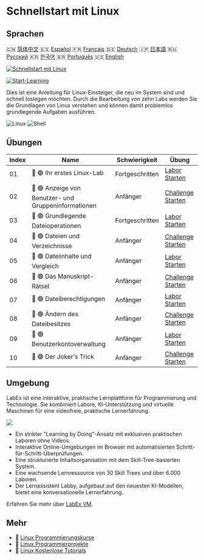# Schnellstart mit Linux

## Sprachen

🇨🇳 [简体中文](README_zh.md) 🇪🇸 [Español](README_es.md) 🇫🇷 [Français](README_fr.md) 🇩🇪 [Deutsch](README_de.md) 🇯🇵 [日本語](README_ja.md) 🇷🇺 [Русский](README_ru.md) 🇰🇷 [한국어](README_ko.md) 🇧🇷 [Português](README_pt.md) 🇺🇸 [English](README.md) 

[![Schnellstart mit Linux](https://cover-creator.labex.io/quick-start-with-linux.png?lang=de)](https://labex.io/de/courses/quick-start-with-linux)

[![Start-Learning](https://img.shields.io/badge/Start-Learning-whitesmoke?style=for-the-badge)](https://labex.io/de/courses/quick-start-with-linux)

Dies ist eine Anleitung für Linux-Einsteiger, die neu im System sind und schnell loslegen möchten. Durch die Bearbeitung von zehn Labs werden Sie die Grundlagen von Linux verstehen und können damit problemlos grundlegende Aufgaben ausführen.

![Linux](https://img.shields.io/badge/Linux-whitesmoke?style=for-the-badge&logo=linux)
![Shell](https://img.shields.io/badge/Shell-whitesmoke?style=for-the-badge&logo=shell)


## Übungen

|   Index | Name                                                 | Schwierigkeit   | Übung                                                                                                                       |
|---------|------------------------------------------------------|-----------------|-----------------------------------------------------------------------------------------------------------------------------|
|      01 | 📖 🟢 Ihr erstes Linux-Lab                           | Fortgeschritten | <a target='_blank' href='https://labex.io/de/tutorials/linux-your-first-linux-lab-270253'>Labor Starten</a>                 |
|      02 | 🎯 🟢 Anzeige von Benutzer- und Gruppeninformationen | Anfänger        | <a target='_blank' href='https://labex.io/de/tutorials/linux-display-user-and-group-information-8718'>Challenge Starten</a> |
|      03 | 📖 🟢 Grundlegende Dateioperationen                  | Fortgeschritten | <a target='_blank' href='https://labex.io/de/tutorials/linux-basic-files-operations-270248'>Labor Starten</a>               |
|      04 | 🎯 🟢 Dateien und Verzeichnisse                      | Anfänger        | <a target='_blank' href='https://labex.io/de/tutorials/linux-files-and-directories-270246'>Challenge Starten</a>            |
|      05 | 📖 🟢 Dateiinhalte und Vergleich                     | Anfänger        | <a target='_blank' href='https://labex.io/de/tutorials/linux-file-contents-and-comparing-270251'>Labor Starten</a>          |
|      06 | 🎯 🟢 Das Manuskript-Rätsel                          | Anfänger        | <a target='_blank' href='https://labex.io/de/tutorials/linux-the-manuscript-mystery-384742'>Challenge Starten</a>           |
|      07 | 📖 🟢 Dateiberechtigungen                            | Anfänger        | <a target='_blank' href='https://labex.io/de/tutorials/linux-permissions-of-files-270252'>Labor Starten</a>                 |
|      08 | 🎯 🟢 Ändern des Dateibesitzes                       | Anfänger        | <a target='_blank' href='https://labex.io/de/tutorials/shell-change-file-ownership-270254'>Challenge Starten</a>            |
|      09 | 📖 🟢 Benutzerkontoverwaltung                        | Anfänger        | <a target='_blank' href='https://labex.io/de/tutorials/linux-user-account-management-49'>Labor Starten</a>                  |
|      10 | 🎯 🟢 Der Joker's Trick                              | Anfänger        | <a target='_blank' href='https://labex.io/de/tutorials/linux-the-joker-s-trick-270247'>Challenge Starten</a>                |

## Umgebung

LabEx ist eine interaktive, praktische Lernplattform für Programmierung und Technologie. Sie kombiniert Labore, KI-Unterstützung und virtuelle Maschinen für eine videofreie, praktische Lernerfahrung.

![](https://tutorial-screenshot.getvm.io/images/vm-1725247253.png)

- Ein strikter "Learning by Doing"-Ansatz mit exklusiven praktischen Laboren ohne Videos.
- Interaktive Online-Umgebungen im Browser mit automatisierten Schritt-für-Schritt-Überprüfungen.
- Eine strukturierte Inhaltsorganisation mit dem Skill-Tree-basierten System.
- Eine wachsende Lernressource von 30 Skill Trees und über 6.000 Laboren.
- Der Lernassistent Labby, aufgebaut auf den neuesten KI-Modellen, bietet eine konversationelle Lernerfahrung.

Erfahren Sie mehr über [LabEx VM](https://support.labex.io/using-labex/virtual-machine).

## Mehr

- 🔗 [Linux Programmierungskurse](https://github.com/labex-labs/awesome-programming-courses)
- 🔗 [Linux Programmierprojekte](https://github.com/labex-labs/awesome-programming-projects)
- 🔗 [Linux Kostenlose Tutorials](https://github.com/labex-labs/linux-free-tutorials)

